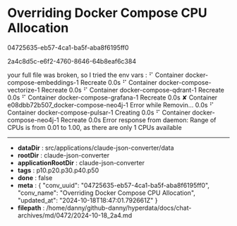 # Overriding Docker Compose CPU Allocation

04725635-eb57-4ca1-ba5f-aba8f6195ff0

2a4c8d5c-e6f2-4760-8646-64b8eaf6c384

your full file was broken, so I tried the env vars :
⠋ Container docker-compose-embeddings-1          Recreate                                                               0.0s 
 ⠋ Container docker-compose-vectorize-1           Recreate                                                               0.0s 
 ⠋ Container docker-compose-qdrant-1              Recreate                                                               0.0s 
 ⠋ Container docker-compose-grafana-1             Recreate                                                               0.0s 
 ✘ Container e08dbb72b507_docker-compose-neo4j-1  Error while Removin...                                                 0.0s 
 ⠋ Container docker-compose-pulsar-1              Creating                                                               0.0s 
 ⠋ Container docker-compose-neo4j-1               Recreate                                                               0.0s 
Error response from daemon: Range of CPUs is from 0.01 to 1.00, as there are only 1 CPUs available

---

* **dataDir** : src/applications/claude-json-converter/data
* **rootDir** : claude-json-converter
* **applicationRootDir** : claude-json-converter
* **tags** : p10.p20.p30.p40.p50
* **done** : false
* **meta** : {
  "conv_uuid": "04725635-eb57-4ca1-ba5f-aba8f6195ff0",
  "conv_name": "Overriding Docker Compose CPU Allocation",
  "updated_at": "2024-10-18T18:47:01.792661Z"
}
* **filepath** : /home/danny/github-danny/hyperdata/docs/chat-archives/md/0472/2024-10-18_2a4.md